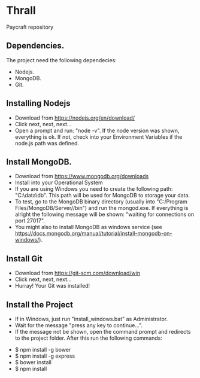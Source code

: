 # Thrall
Paycraft repository

## Dependencies.

The project need the following dependecies:
* Nodejs.
* MongoDB.
* Git.

## Installing Nodejs
* Download from https://nodejs.org/en/download/
* Click next, next, next...
* Open a prompt and run: "node -v". If the node version was shown, everything is ok. If not, check into your Environment Variables if the node.js path was defined.

## Install MongoDB.
* Download from https://www.mongodb.org/downloads
* Install into your Operational System
* If you are using Windows you need to create the following path: "C:\data\db". This path will be used for MongoDB to storage your data.
* To test, go to the MongoDB binary directory (usually into "C:/Program Files/MongoDB/Server/<version>/bin") and run the mongod.exe. If everything is alright the following message will be shown: "waiting for connections on port 27017".
* You might also to install MongoDB as windows service (see https://docs.mongodb.org/manual/tutorial/install-mongodb-on-windows/).

## Install Git
* Download from https://git-scm.com/download/win
* Click next, next, next...
* Hurray! Your Git was installed!

## Install the Project
* If in Windows, just run "install_windows.bat" as Administrator.
* Wait for the message "press any key to continue...".
* If the message not be shown, open the command prompt and redirects to the project folder. After this run the following commands:
- $ npm install -g bower
- $ npm install -g express
- $ bower install
- $ npm install
